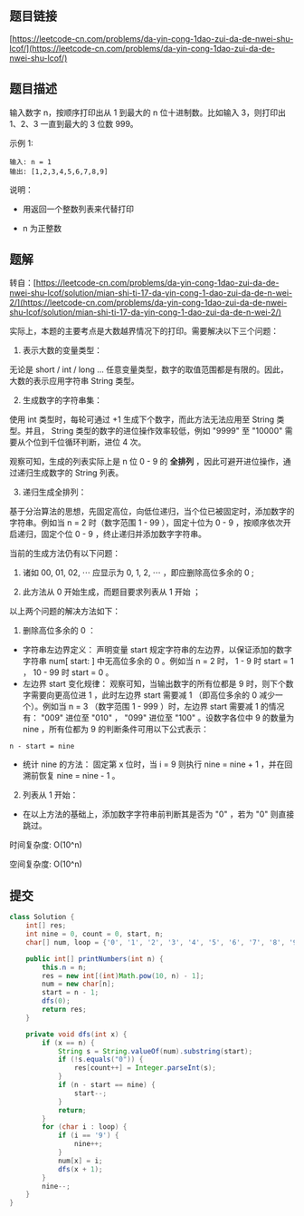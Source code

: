 ## 题目链接

[https://leetcode-cn.com/problems/da-yin-cong-1dao-zui-da-de-nwei-shu-lcof/](https://leetcode-cn.com/problems/da-yin-cong-1dao-zui-da-de-nwei-shu-lcof/)

## 题目描述

输入数字 n，按顺序打印出从 1 到最大的 n 位十进制数。比如输入 3，则打印出 1、2、3 一直到最大的 3 位数 999。

示例 1:

```
输入: n = 1
输出: [1,2,3,4,5,6,7,8,9]
```

说明：

- 用返回一个整数列表来代替打印

- n 为正整数

## 题解

转自：[https://leetcode-cn.com/problems/da-yin-cong-1dao-zui-da-de-nwei-shu-lcof/solution/mian-shi-ti-17-da-yin-cong-1-dao-zui-da-de-n-wei-2/](https://leetcode-cn.com/problems/da-yin-cong-1dao-zui-da-de-nwei-shu-lcof/solution/mian-shi-ti-17-da-yin-cong-1-dao-zui-da-de-n-wei-2/)

实际上，本题的主要考点是大数越界情况下的打印。需要解决以下三个问题：

1. 表示大数的变量类型：

无论是 short / int / long ... 任意变量类型，数字的取值范围都是有限的。因此，大数的表示应用字符串 String 类型。

2. 生成数字的字符串集：

使用 int 类型时，每轮可通过 +1 生成下个数字，而此方法无法应用至 String 类型。并且， String 类型的数字的进位操作效率较低，例如 "9999" 至 "10000" 需要从个位到千位循环判断，进位 4 次。

观察可知，生成的列表实际上是 n 位 0 - 9 的 **全排列** ，因此可避开进位操作，通过递归生成数字的 String 列表。

3. 递归生成全排列：

基于分治算法的思想，先固定高位，向低位递归，当个位已被固定时，添加数字的字符串。例如当 n = 2 时（数字范围 1 - 99 ），固定十位为 0 - 9 ，按顺序依次开启递归，固定个位 0 - 9 ，终止递归并添加数字字符串。

当前的生成方法仍有以下问题：

1. 诸如 00, 01, 02, ⋯ 应显示为 0, 1, 2, ⋯ ，即应删除高位多余的 0 ;

2. 此方法从 0 开始生成，而题目要求列表从 1 开始 ；

以上两个问题的解决方法如下：

1. 删除高位多余的 0 ：

- 字符串左边界定义： 声明变量 start 规定字符串的左边界，以保证添加的数字字符串 num[ start: ] 中无高位多余的 0 。例如当 n = 2 时， 1 - 9 时 start = 1 ， 10 - 99 时 start = 0 。
- 左边界 start 变化规律： 观察可知，当输出数字的所有位都是 9 时，则下个数字需要向更高位进 1 ，此时左边界 start 需要减 1 （即高位多余的 0 减少一个）。例如当 n = 3 （数字范围 1 - 999 ）时，左边界 start 需要减 1 的情况有： "009" 进位至 "010" ， "099" 进位至 "100" 。设数字各位中 9 的数量为 nine ，所有位都为 9 的判断条件可用以下公式表示：
```
n - start = nine
```
- 统计 nine 的方法： 固定第 x 位时，当 i = 9 则执行 nine = nine + 1 ，并在回溯前恢复 nine = nine - 1 。

2. 列表从 1 开始：

- 在以上方法的基础上，添加数字字符串前判断其是否为 "0" ，若为 "0" 则直接跳过。

时间复杂度: O(10^n)

空间复杂度: O(10^n)

## 提交

```java
class Solution {
    int[] res;
    int nine = 0, count = 0, start, n;
    char[] num, loop = {'0', '1', '2', '3', '4', '5', '6', '7', '8', '9'};

    public int[] printNumbers(int n) {
        this.n = n;
        res = new int[(int)Math.pow(10, n) - 1];
        num = new char[n];
        start = n - 1;
        dfs(0);
        return res;    
    }

    private void dfs(int x) {
        if (x == n) {
            String s = String.valueOf(num).substring(start);
            if (!s.equals("0")) {
                res[count++] = Integer.parseInt(s);
            }
            if (n - start == nine) {
                start--;
            }
            return;
        }
        for (char i : loop) {
            if (i == '9') {
                nine++;
            }
            num[x] = i;
            dfs(x + 1);
        }
        nine--;
    }
}
```
